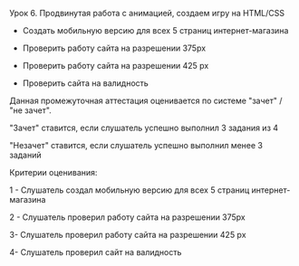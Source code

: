 Урок 6. Продвинутая работа с анимацией, создаем игру на HTML/CSS 

- Создать мобильную версию для всех 5 страниц интернет-магазина 

- Проверить работу сайта на разрешении 375px 

- Проверить работу сайта на разрешении 425 px 

- Проверить сайта на валидность 

Данная промежуточная аттестация оценивается по системе "зачет" / "не зачет". 

"Зачет" ставится, если слушатель успешно выполнил 3 задания из 4 

"Незачет" ставится, если слушатель успешно выполнил менее 3 заданий 

Критерии оценивания: 

1 - Слушатель создал мобильную версию для всех 5 страниц интернет-магазина 

2 - Слушатель проверил работу сайта на разрешении 375px 

3- Слушатель проверил работу сайта на разрешении 425 px 

4- Слушатель проверил сайт на валидность
